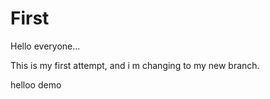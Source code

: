 # First

Hello everyone...

This is my first attempt, and i m changing to my new branch.


helloo demo


